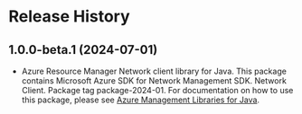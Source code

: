 # Release History

## 1.0.0-beta.1 (2024-07-01)

- Azure Resource Manager Network client library for Java. This package contains Microsoft Azure SDK for Network Management SDK. Network Client. Package tag package-2024-01. For documentation on how to use this package, please see [Azure Management Libraries for Java](https://aka.ms/azsdk/java/mgmt).
